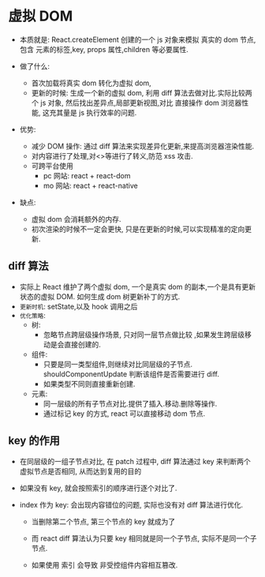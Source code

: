 # 虚拟 DOM

-   本质就是: React.createElement 创建的一个 js 对象来模拟 真实的 dom 节点, 包含 元素的标签,key, props 属性,children 等必要属性.
-   做了什么:

    -   首次加载将真实 dom 转化为虚拟 dom,
    -   更新的时候: 生成一个新的虚拟 dom, 利用 diff 算法去做对比.实际比较两个 js 对象, 然后找出差异点,局部更新视图,对比 直接操作 dom 浏览器性能, 这充其量是 js 执行效率的问题.

-   优势:

    -   减少 DOM 操作: 通过 diff 算法来实现差异化更新,来提高浏览器渲染性能.
    -   对内容进行了处理,对<>等进行了转义,防范 xss 攻击.
    -   可跨平台使用
        -   pc 网站: react + react-dom
        -   mo 网站: react + react-native

-   缺点:
    -   虚拟 dom 会消耗额外的内存.
    -   初次渲染的时候不一定会更快, 只是在更新的时候,可以实现精准的定向更新.

## diff 算法

-   实际上 React 维护了两个虚拟 dom, 一个是真实 dom 的副本,一个是具有更新状态的虚拟 DOM. 如何生成 dom 树更新补丁的方式.
-   `更新时机`: setState,以及 hook 调用之后
-   `优化策略`:
    -   树:
        -   忽略节点跨层级操作场景, 只对同一层节点做比较 ,如果发生跨层级移动是会直接创建的.
    -   组件:
        -   只要是同一类型组件,则继续对比同层级的子节点. shouldComponentUpdate 判断该组件是否需要进行 diff.
        -   如果类型不同则直接重新创建.
    -   元素:
        -   同一层级的所有子节点对比.提供了插入.移动.删除等操作.
        -   通过标记 key 的方式, react 可以直接移动 dom 节点.

## key 的作用

-   在同层级的一组子节点对比, 在 patch 过程中, diff 算法通过 key 来判断两个虚拟节点是否相同, 从而达到复用的目的
-   如果没有 key, 就会按照索引的顺序进行逐个对比了.

-   index 作为 key: 会出现内容错位的问题, 实际也没有对 diff 算法进行优化.

    -   当删除第二个节点, 第三个节点的 key 就成为了
    -   而 react diff 算法认为只要 key 相同就是同一个子节点, 实际不是同一个子节点.

    -   如果使用 索引 会导致 非受控组件内容相互篡改.
